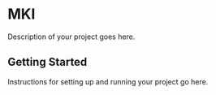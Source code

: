 # MKI

Description of your project goes here.

## Getting Started

Instructions for setting up and running your project go here.